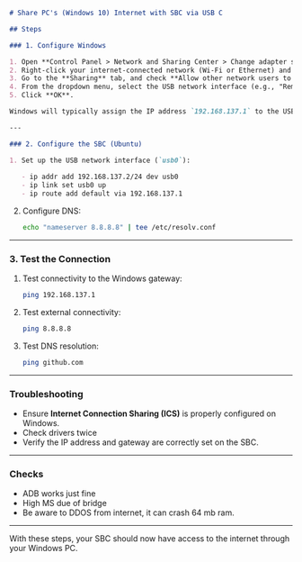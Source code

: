 ```markdown
# Share PC's (Windows 10) Internet with SBC via USB C

## Steps  

### 1. Configure Windows  

1. Open **Control Panel > Network and Sharing Center > Change adapter settings**.  
2. Right-click your internet-connected network (Wi-Fi or Ethernet) and select **Properties**.  
3. Go to the **Sharing** tab, and check **Allow other network users to connect through this computer's Internet connection**.  
4. From the dropdown menu, select the USB network interface (e.g., "Remote NDIS").  
5. Click **OK**.  

Windows will typically assign the IP address `192.168.137.1` to the USB interface.  

---

### 2. Configure the SBC (Ubuntu)  

1. Set up the USB network interface (`usb0`):  
   
   - ip addr add 192.168.137.2/24 dev usb0  
   - ip link set usb0 up  
   - ip route add default via 192.168.137.1  
   ```  

2. Configure DNS:  
   ```bash
   echo "nameserver 8.8.8.8" | tee /etc/resolv.conf  
   ```  

---

### 3. Test the Connection  

1. Test connectivity to the Windows gateway:  
   ```bash
   ping 192.168.137.1  
   ```  

2. Test external connectivity:  
   ```bash
   ping 8.8.8.8  
   ```  

3. Test DNS resolution:  
   ```bash
   ping github.com  
   ```  

---

### Troubleshooting  

- Ensure **Internet Connection Sharing (ICS)** is properly configured on Windows.  
- Check drivers twice
- Verify the IP address and gateway are correctly set on the SBC.  

---

### Checks 

- ADB works just fine
- High MS due of bridge
- Be aware to DDOS from internet, it can crash 64 mb ram.

---

With these steps, your SBC should now have access to the internet through your Windows PC.  
```

